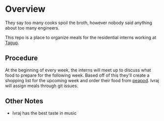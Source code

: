 # Overview
They say too many cooks spoil the broth, however nobody said anything about too
many engineers.

This repo is a place to organize meals for the residential interns working at
[Tagup](https://www.tagup.io).  

## Procedure
At the beginning of every week, the interns will meet up to discuss what food
to prepare for the following week. Based off of this they'll create a shopping
list for the upcoming week and order their food from [peapod](https://www.peapod.com).
Ivraj will assign meals through git issues. 

## Other Notes
- Ivraj has the best taste in music
